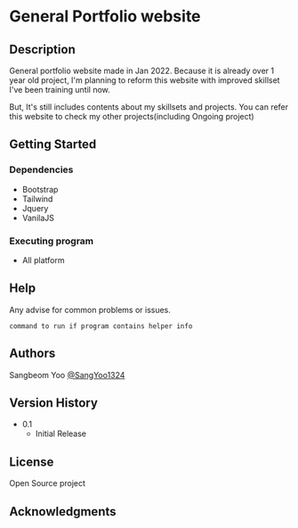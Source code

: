 # General Portfolio website



## Description

General portfolio website made in Jan 2022. Because it is already over 1 year old project, I'm planning to reform this website with improved skillset I've been 
training until now. 

But, It's still includes contents about my skillsets and projects. You can refer this website to check my other projects(including Ongoing project)

## Getting Started

### Dependencies

* Bootstrap
* Tailwind
* Jquery
* VanilaJS



### Executing program

* All platform

## Help

Any advise for common problems or issues.
```
command to run if program contains helper info
```

## Authors

Sangbeom Yoo    [@SangYoo1324](https://sangbeomyooportfoliosite.netlify.app/)

## Version History

* 0.1
    * Initial Release

## License

Open Source project

## Acknowledgments
